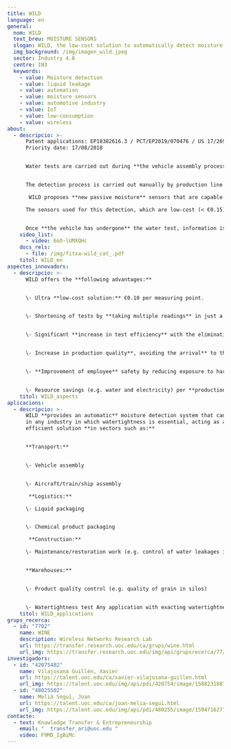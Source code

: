 ```yaml
---
title: WILD
language: en
general:
  nom: WILD
  text_breu: MOISTURE SENSORS
  slogan: WILD, the low-cost solution to automatically detect moisture
  img_background: /img/imagen_wild.jpeg
  sector: Industry 4.0
  centre: IN3
  keywords:
    - value: Moisture detection
    - value: liquid leakage
    - value: automation
    - value: moisture sensors
    - value: automotive industry
    - value: IoT
    - value: low-consumption
    - value: wireless
about:
  - descripcio: >-
      Patent applications: EP18382616.3 / PCT/EP2019/070476 / US 17/269,014
      Priority date: 17/08/2018 


      Water tests are carried out during **the vehicle assembly process** to test watertightness and detect possible entries of water into the vehicle caused by holes or scratched or poorly attached parts. 


      The detection process is carried out manually by production line operators using moisture sensors. This detection process takes 2 to 3 minutes and generates a significant bottleneck in the automated production line.

       WILD proposes **new passive moisture** sensors that are capable of automatically detecting water leakages in a vehicle. 

      The sensors used for this detection, which are low-cost (< €0.15), wireless, battery-free and based on commercial UHF RFID tags, **are previously installed either by the suppliers** or during the manufacturing process. 


      Once **the vehicle has undergone** the water test, information is obtained from the sensors via RFID readers to determine whether there is a water leakage. If the system detects moisture levels corresponding to leakage, it automatically locates its position and informs the operator without the need for any direct intervention.
    video_list:
      - video: 6oO-lUMXQHc
    docs_rels:
      - file: /img/fitxa-wild_cat_.pdf
    titol: WILD_en
aspectes_innovadors:
  - descripcio: >-
      WILD offers the **following advantages:** 


      \- Ultra **low-cost solution:** €0.10 per measuring point. 


      \- Shortening of tests by **taking multiple readings** in just a few seconds, reducing manufacturing times. 


      \- Significant **increase in test efficiency** with the elimination of errors caused by human intervention. 


      \- Increase in production quality**, avoiding the arrival** to the market of products with water leakage issues. 


      \- **Improvement of employee** safety by reducing exposure to harsh working environments. 


      \- Resource savings (e.g. water and electricity) per **production unit.**
    titol: WILD_aspects
aplicacions:
  - descripcio: >-
      WILD **provides an automatic** moisture detection system that can be used
      in any industry in which watertightness is essential, acting as an
      efficient solution **in sectors such as:** 


      **Transport:**


      \- Vehicle assembly


      \- Aircraft/train/ship assembly

       **Logistics:** 

      \- Liquid packaging 


      \- Chemical product packaging

       **Construction:** 

      \- Maintenance/restoration work (e.g. control of water leakages in cracks) 


      **Warehouses:** 


      \- Product quality control (e.g. quality of grain in silos)


      \- Watertightness test Any application with exacting watertightness requirements and accessibility problems
    titol: WILD_applications
grups_recerca:
  - id: "7702"
    name: WINE
    description: Wireless Networks Research Lab
    url: https://transfer.research.uoc.edu/ca/grups/wine.html
    url_img: https://transfer.research.uoc.edu/img/api/grupsrecerca/77/image/1594216262171
investigadors:
  - id: "42075402"
    name: Vilajosana Guillén, Xavier
    url: https://talent.uoc.edu/ca/xavier-vilajosana-guillen.html
    url_img: https://talent.uoc.edu/img/api/pdi/420754/image/1588231887989
  - id: "48025502"
    name: Melià Seguí, Joan
    url: https://talent.uoc.edu/ca/joan-melia-segui.html
    url_img: https://talent.uoc.edu/img/api/pdi/480255/image/1594716271366
contacte:
  - text: Knowledge Transfer & Entrepreneurship
    email: "  transfer_ari@uoc.edu "
    video: F9MD_IgBiMc
---
```

